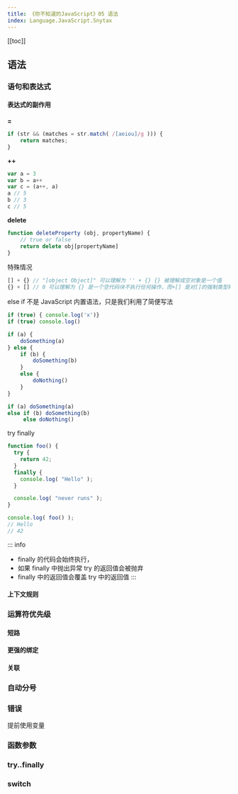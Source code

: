 ```yaml
---
title: 《你不知道的JavaScript》05 语法
index: Language.JavaScript.Snytax
---
```


[[toc]]

## 语法

### 语句和表达式

#### 表达式的副作用

**=**

``` js
if (str && (matches = str.match( /[aeiou]/g ))) {
    return matches;
}
```

**++**

``` js
var a = 3
var b = a++
var c = (a++, a)
a // 5
b // 3
c // 5
```

**delete**

``` js
function deleteProperty (obj, propertyName) {
    // true or false
    return delete obj[propertyName]
}
```

特殊情况 

``` js
[] + {} // "[object Object]" 可以理解为 '' + {} {} 被理解成空对象是一个值
{} + [] // 0 可以理解为 {} 是一个空代码块不执行任何操作，而+[] 是对[]的强制类型转换
```

else if 不是 JavaScript 内置语法，只是我们利用了简便写法

``` js
if (true) { console.log('x')}
if (true) console.log()

if (a) {
    doSomething(a)
} else {
    if (b) {
        doSomething(b)
    }
    else {
        doNothing()
    }
}

if (a) doSomething(a)
else if (b) doSomething(b)
     else doNothing()
```

try finally 

``` js
function foo() {
  try {
    return 42;
  }
  finally {
    console.log( "Hello" );
  }

  console.log( "never runs" );
}

console.log( foo() );
// Hello
// 42
```

::: info
- finally 的代码会始终执行，
- 如果 finally 中抛出异常 try 的返回值会被抛弃
- finally 中的返回值会覆盖 try 中的返回值
:::


#### 上下文规则


### 运算符优先级

#### 短路

#### 更强的绑定

#### 关联


### 自动分号


### 错误

提前使用变量

### 函数参数


### try..finally


### switch